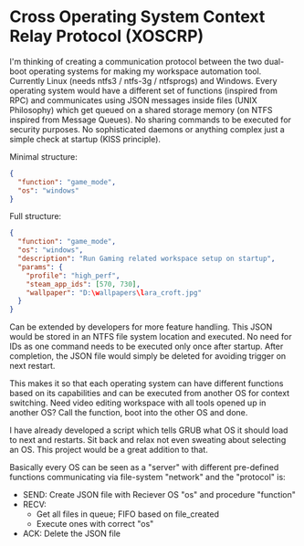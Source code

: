 # Cross Operating System Context Relay Protocol (XOSCRP)

I'm thinking of creating a communication protocol between the two dual-boot operating systems for making my workspace automation tool.
Currently Linux (needs ntfs3 / ntfs-3g / ntfsprogs) and Windows.
Every operating system would have a different set of functions (inspired from RPC) and communicates using JSON messages inside files (UNIX Philosophy) which get queued on a shared storage memory (on NTFS inspired from Message Queues).
No sharing commands to be executed for security purposes. No sophisticated daemons or anything complex just a simple check at startup (KISS principle).

Minimal structure:

```json
{
  "function": "game_mode",
  "os": "windows"
}
```

Full structure:

```json
{
  "function": "game_mode",
  "os": "windows",
  "description": "Run Gaming related workspace setup on startup",
  "params": {
    "profile": "high_perf",
    "steam_app_ids": [570, 730],
    "wallpaper": "D:\wallpapers\lara_croft.jpg"
  }
}
```

Can be extended by developers for more feature handling. This JSON would be stored in an NTFS file system location and executed. No need for IDs as one command needs to be executed only once after startup. After completion, the JSON file would simply be deleted for avoiding trigger on next restart.

This makes it so that each operating system can have different functions based on its capabilities and can be executed from another OS for context switching. Need video editing workspace with all tools opened up in another OS? Call the function, boot into the other OS and done.

I have already developed a script which tells GRUB what OS it should load to next and restarts. Sit back and relax not even sweating about selecting an OS. This project would be a great addition to that.

Basically every OS can be seen as a "server" with different pre-defined functions communicating via file-system "network" and the "protocol" is:

- SEND: Create JSON file with Reciever OS "os" and procedure "function"
- RECV:
  - Get all files in queue; FIFO based on file_created
  - Execute ones with correct "os"
- ACK: Delete the JSON file
